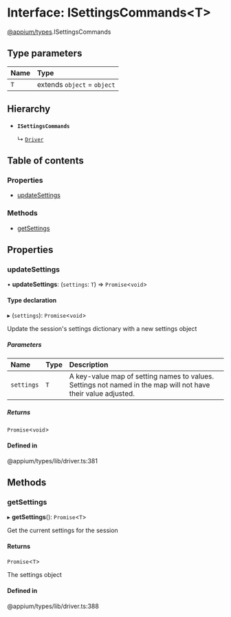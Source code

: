 # Interface: ISettingsCommands<T\>

[@appium/types](../modules/appium_types.md).ISettingsCommands

## Type parameters

| Name | Type |
| :------ | :------ |
| `T` | extends `object` = `object` |

## Hierarchy

- **`ISettingsCommands`**

  ↳ [`Driver`](appium_types.Driver.md)

## Table of contents

### Properties

- [updateSettings](appium_types.ISettingsCommands.md#updatesettings)

### Methods

- [getSettings](appium_types.ISettingsCommands.md#getsettings)

## Properties

### updateSettings

• **updateSettings**: (`settings`: `T`) => `Promise`<`void`\>

#### Type declaration

▸ (`settings`): `Promise`<`void`\>

Update the session's settings dictionary with a new settings object

##### Parameters

| Name | Type | Description |
| :------ | :------ | :------ |
| `settings` | `T` | A key-value map of setting names to values. Settings not named in the map will not have their value adjusted. |

##### Returns

`Promise`<`void`\>

#### Defined in

@appium/types/lib/driver.ts:381

## Methods

### getSettings

▸ **getSettings**(): `Promise`<`T`\>

Get the current settings for the session

#### Returns

`Promise`<`T`\>

The settings object

#### Defined in

@appium/types/lib/driver.ts:388

